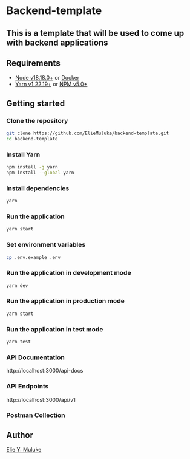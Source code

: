 # Backend-template

## This is a template that will be used to come up with backend applications

## Requirements

- [Node v18.18.0+](https://nodejs.org/en/download/current/) or [Docker](https://www.docker.com/)
- [Yarn v1.22.19+](https://yarnpkg.com/en/docs/install) or [NPM v5.0+](https://www.npmjs.com/get-npm)

## Getting started

### Clone the repository

```bash
git clone https://github.com/ElieMuluke/backend-template.git
cd backend-template
```

### Install Yarn

```bash
npm install -g yarn
npm install --global yarn
```

### Install dependencies

```bash
yarn
```

### Run the application

```bash
yarn start
```

### Set environment variables

```bash
cp .env.example .env
```

### Run the application in development mode

```bash
yarn dev
```

### Run the application in production mode

```bash
yarn start
```

### Run the application in test mode

```bash
yarn test
```

### API Documentation

http://localhost:3000/api-docs

### API Endpoints

http://localhost:3000/api/v1

### Postman Collection

## Author

[Elie Y. Muluke]('https://github.com/ElieMuluke')

